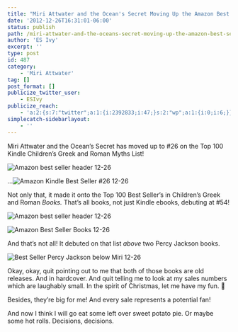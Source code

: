 ```yaml
---
title: "Miri Attwater and the Ocean's Secret Moving Up the Amazon Best Seller Lists!"
date: '2012-12-26T16:31:01-06:00'
status: publish
path: /miri-attwater-and-the-oceans-secret-moving-up-the-amazon-best-seller-lists
author: 'ES Ivy'
excerpt: ''
type: post
id: 487
category:
    - 'Miri Attwater'
tag: []
post_format: []
publicize_twitter_user:
    - ESIvy
publicize_reach:
    - 'a:2:{s:7:"twitter";a:1:{i:2392833;i:47;}s:2:"wp";a:1:{i:0;i:6;}}'
simplecatch-sidebarlayout:
    - ''
---
```

Miri Attwater and the Ocean’s Secret has moved up to #26 on the Top 100 Kindle Children’s Greek and Roman Myths List!

![Amazon best seller header 12-26](/uploads/2012/12/amazon-best-seller-header-12-26.png)

…![Amazon Kindle Best Seller #26 12-26](/uploads/2012/12/amazon-kindle-best-seller-26-12-26.png)

Not only that, it made it onto the Top 100 Best Seller’s in Children’s Greek and Roman *Books.* That’s all books, not just Kindle ebooks, debuting at #54!

![Amazon best seller header 12-26](/uploads/2012/12/amazon-best-seller-header-12-261.png)

![Amazon Best Seller Books 12-26](/uploads/2012/12/amazon-best-seller-books-12-26.png)

And that’s not all! It debuted on that list *above* two Percy Jackson books.

![Best Seller Percy Jackson below Miri 12-26](/uploads/2012/12/best-seller-percy-jackson-below-miri-12-26.png)

Okay, okay, quit pointing out to me that both of those books are old releases. And in hardcover. And quit telling me to look at my sales numbers which are laughably small. In the spirit of Christmas, let me have my fun. 🙂

Besides, they’re big for me! And every sale represents a potential fan!

And now I think I will go eat some left over sweet potato pie. Or maybe some hot rolls. Decisions, decisions.